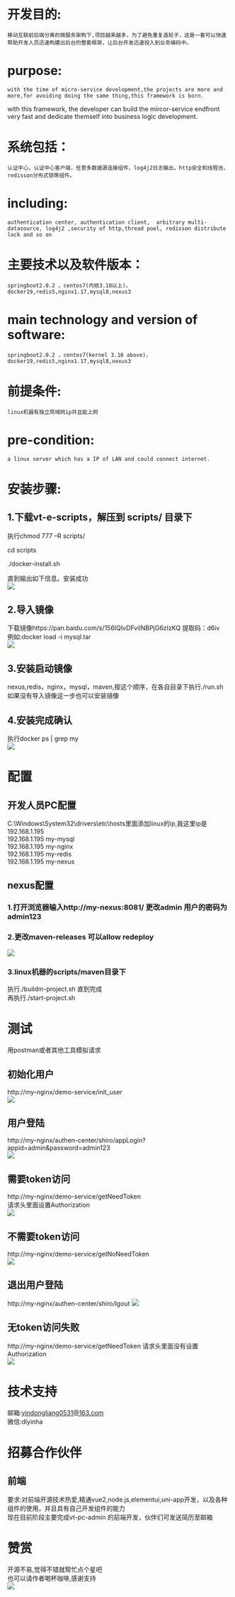 # 开发目的:  
    移动互联前后端分离的微服务架构下,项目越来越多，为了避免重复造轮子，这是一套可以快速帮助开发人员迅速构建出后台的整套框架，让后台开发迅速投入到业务编码中。
# purpose:  
    with the time of micro-service development,the projects are more and more,for avoiding doing the same thing,this framework is born.
with this framework, the developer can build the mircor-service endfront very fast and dedicate themself into business logic development.

# 系统包括：   
    认证中心，认证中心客户端，任意多数据源连接组件，log4j2日志输出，http安全和线程池，redisson分布式锁等组件。
# including:  
    authentication center, authentication client,  arbitrary multi-datasource, log4j2 ,security of http,thread pool, redisson distribute lock and so on
 
# 主要技术以及软件版本：
    springboot2.0.2 ，centos7(内核3.10以上)，docker19,redis5,nginx1.17,mysql8,nexus3 
# main technology and version of software:  
    springboot2.0.2 ，centos7(kernel 3.10 above)，docker19,redis5,nginx1.17,mysql8,nexus3
    
# 前提条件:   
    linux机器有独立局域网ip并且能上网
# pre-condition: 
    a linux server which has a IP of LAN and could connect internet.
    
# 安装步骤:   
## 1.下载vt-e-scripts，解压到 scripts/ 目录下

执行chmod 777 –R scripts/

cd scripts

./docker-install.sh

直到输出如下信息。安装成功   
![](https://github.com/snake4/vt-picture/blob/master/1.png)

## 2.导入镜像  
下载镜像https://pan.baidu.com/s/156IQIvDFviINBPjG6zIzKQ
提取码：d6iv   
例如:docker load -i mysql.tar   
![](https://github.com/snake4/vt-picture/blob/master/2.png)

## 3.安装启动镜像
nexus,redis，nginx，mysql，maven,按这个顺序，在各自目录下执行./run.sh  
如果没有导入镜像这一步也可以安装镜像

## 4.安装完成确认
执行docker ps | grep my   
![](https://github.com/snake4/vt-picture/blob/master/3.png)

# 配置
## 开发人员PC配置
C:\Windows\System32\drivers\etc\hosts里面添加linux的ip,我这里ip是192.168.1.195   
192.168.1.195  my-mysql  
192.168.1.195  my-nginx  
192.168.1.195  my-redis  
192.168.1.195  my-nexus  
## nexus配置
### 1.打开浏览器输入http://my-nexus:8081/  更改admin 用户的密码为admin123
### 2.更改maven-releases 可以allow redeploy
![](https://github.com/snake4/vt-picture/blob/master/4.png)
### 3.linux机器的scripts/maven目录下
执行./buildm-project.sh 直到完成  
再执行./start-project.sh  

# 测试
用postman或者其他工具模拟请求
## 初始化用户
http://my-nginx/demo-service/init_user  
![](https://github.com/snake4/vt-picture/blob/master/5.png)

## 用户登陆
http://my-nginx/authen-center/shiro/appLogin?appid=admin&password=admin123  
![](https://github.com/snake4/vt-picture/blob/master/6.png)

## 需要token访问
http://my-nginx/demo-service/getNeedToken  
请求头里面设置Authorization  
![](https://github.com/snake4/vt-picture/blob/master/7.png)

## 不需要token访问
http://my-nginx/demo-service/getNoNeedToken  
![](https://github.com/snake4/vt-picture/blob/master/8.png)

## 退出用户登陆
http://my-nginx/authen-center/shiro/lgout
![](https://github.com/snake4/vt-picture/blob/master/9.png)

## 无token访问失败
http://my-nginx/demo-service/getNeedToken 
请求头里面没有设置Authorization  
![](https://github.com/snake4/vt-picture/blob/master/10.png)

# 技术支持
邮箱:yindongliang0531@163.com  
微信:dlyinha  

# 招募合作伙伴
## 前端
要求:对前端开源技术热爱,精通vue2,node.js,elementui,uni-app开发，以及各种组件的使用，并且具有自己开发组件的能力  
现在目前阶段主要完成vt-pc-admin 的前端开发，伙伴们可发送简历至邮箱

# 赞赏
开源不易,觉得不错就帮忙点个星吧   
也可以请作者喝杯咖啡,感谢支持  
![](https://github.com/snake4/vt-picture/blob/master/skm.png)


